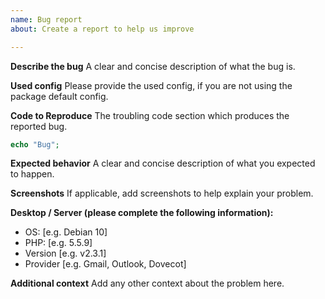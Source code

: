 ```yaml
---
name: Bug report
about: Create a report to help us improve

---
```

 
**Describe the bug**
A clear and concise description of what the bug is.

**Used config**
Please provide the used config, if you are not using the package default config.

**Code to Reproduce**
The troubling code section which produces the reported bug.
```php
echo "Bug";
```

**Expected behavior**
A clear and concise description of what you expected to happen.

**Screenshots**
If applicable, add screenshots to help explain your problem.

**Desktop / Server (please complete the following information):**
- OS: [e.g. Debian 10]
- PHP: [e.g. 5.5.9]
- Version [e.g. v2.3.1]
- Provider [e.g. Gmail, Outlook, Dovecot]

**Additional context**
Add any other context about the problem here.
